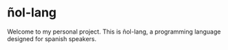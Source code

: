 # ñol-lang

Welcome to my personal project. This is ñol-lang, a programming language designed for spanish speakers. 

